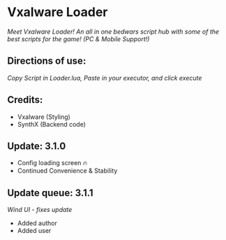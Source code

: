 # Vxalware Loader
*Meet Vxalware Loader! An all in one bedwars script hub with some of the best scripts for the game! (PC & Mobile Support!)*
## Directions of use:
*Copy Script in Loader.lua, Paste in your executor, and click execute*
## Credits:
- Vxalware (Styling)
- SynthX (Backend code)
## Update: 3.1.0
- Config loading screen 🔥
- Continued Convenience & Stability
## Update queue: 3.1.1
*Wind UI - fixes update*
- Added author
- Added user

